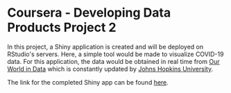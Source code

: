 # Coursera - Developing Data Products Project 2

In this project, a Shiny application is created and will be deployed on RStudio's servers. Here, a simple tool would be made to visualize COVID-19 data. For this application, the data would be obtained in real time from [Our World in Data](https://ourworldindata.org/coronavirus-source-data) which is constantly updated by [Johns Hopkins University](https://coronavirus.jhu.edu/map.html).

The link for the completed Shiny app can be found [here](https://dillonchewwx.shinyapps.io/coursera-ddp-project2/).
